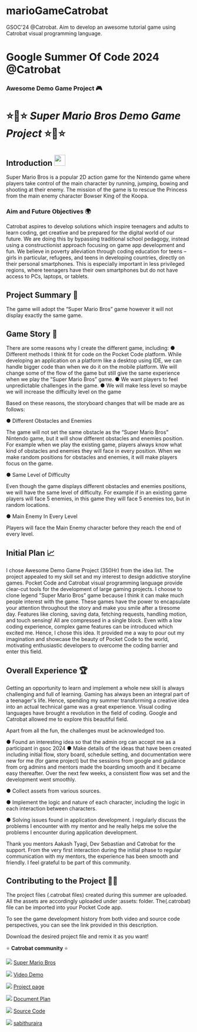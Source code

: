 # marioGameCatrobat
GSOC'24 @Catrobat. Aim to develop an awesome tutorial game using Catrobat visual programming language.

# Google Summer Of Code 2024 @Catrobat
### Awesome Demo Game Project 🎮 

# ⭐🌟⭐ _Super Mario Bros Demo Game Project_ ⭐🌟⭐



## Introduction <img src="https://raw.githubusercontent.com/MartinHeinz/MartinHeinz/master/wave.gif" width="30px">
Super Mario Bros is a popular 2D action game for the Nintendo game where players take control of the main character by running, jumping, bowing and shooting at their enemy. The mission of the game is to rescue the Princess from the main enemy character Bowser King of the Koopa. 

### Aim and Future Objectives 🌍
Catrobat aspires to develop solutions which inspire teenagers and adults to learn coding, get creative and be prepared for the digital world of our future. We are doing this by bypassing traditional school pedagogy, instead using a constructionist approach focusing on game app development and fun. We believe in poverty alleviation through coding education for teens – girls in particular, refugees, and teens in developing countries, directly on their personal smartphones. This is especially important in less privileged regions, where teenagers have their own smartphones but do not have access to PCs, laptops, or tablets.

## Project Summary 🔮
The game will adopt the “Super Mario Bros” game however it will not display exactly the same game.

## Game Story 💞
There are some reasons why I create the different game, including:
● Different methods I think fit for code on the Pocket Code platform. While developing an application on a platform like a desktop using IDE, we can handle bigger code than when we do it on the mobile platform. We will change some of the flow of the game but still give the same experience when we play the “Super Mario Bros” game.
● We want players to feel unpredictable challenges in the game.
● We will make less level so maybe we will increase the difficulty level on the game

Based on these reasons, the storyboard changes that will be made are as follows:

● Different Obstacles and Enemies

The game will not set the same obstacle as the “Super Mario Bros” Nintendo game, but it will show different obstacles and enemies position. For example when we play the existing game, players always know what kind of obstacles and enemies they will face in every position. When we make random positions for obstacles and enemies, it will make players focus on the game.


● Same Level of Difficulty

Even though the game displays different obstacles and enemies positions, we will have the same level of difficulty. For example if in an existing game players will face 5 enemies, in this game they will face 5 enemies too, but in random locations.

● Main Enemy In Every Level

Players will face the Main Enemy character before they reach the end of every level.


## Initial Plan 📈
I chose Awesome Demo Game Project (350Hr) from the idea list. The project appealed to my skill set and my interest to design addictive storyline games. Pocket Code and Catrobat visual programming language provide clear-cut tools for the development of large gaming projects. I choose to clone legend "Super Mario Bros" game because I think it can make much people interest with the game. These games have the power to encapsulate your attention throughout the story and make you smile after a tiresome day. Features like cloning, saving data, fetching requests, handling motion, and touch sensing! All are compressed in a single block. Even with a low coding experience, complex game features can be introduced which excited me. Hence, I chose this idea. It provided me a way to pour out my imagination and showcase the beauty of Pocket Code to the world, motivating enthusiastic developers to overcome the coding barrier and enter this field.

## Overall Experience 🏆
Getting an opportunity to learn and implement a whole new skill is always challenging and full of learning. Gaming has always been an integral part of a teenager's life. Hence, spending my summer transforming a creative idea into an actual technical game was a great experience. 
Visual coding languages have brought a revolution in the field of coding. Google and Catrobat allowed me to explore this beautiful field. 

Apart from all the fun, the challenges must be acknowledged too. 

● Found an interesting idea so that the admin org can accept me as a participant in gsoc 2024
● Make details of the ideas that have been created including initial flow, story board, schedule setting, and documentation were new for me (for game project) but the sessions from google and guidance from org admins and mentors made the boarding smooth and it became easy thereafter. Over the next few weeks, a consistent flow was set and the development went smoothly.

● Collect assets from various sources.

● Implement the logic and nature of each character, including the logic in each interaction between characters.

● Solving issues found in application development. I regularly discuss the problems I encounter with my mentor and he really helps me solve the problems I encounter during application development.

Thank you mentors Aakash Tyagi, Dev Sebastian and Catrobat for the support. From the very first interaction during the initial phase to regular communication with my mentors, the experience has been smooth and friendly. I feel grateful to be part of this community.


## Contributing to the Project 🤳🏻
The project files (.catrobat files) created during this summer are uploaded. All the assets are accordingly uploaded under :assets: folder. 
The(.catrobat) file can be imported into your Pocket Code app.

To see the game development history from both video and source code perspectives, you can see the link provided in this description.

Download the desired project file and remix it as you want!

⭐ **Catrobat community** ⭐

![](https://img.shields.io/badge/-Game-green) [Super Mario Bros](https://share.catrob.at/app/project/a500c94d-eaf6-48a0-945f-22304cead5b7)


![](https://img.shields.io/badge/-Video%20Demo-cyan) [Video Demo](https://drive.google.com/file/d/1rD_rLND2ibNvnSN8pb-7H3BudeeL920g/view?usp=drivesdk)


![](https://img.shields.io/badge/-Project%20Page-purple) [Project page](https://summerofcode.withgoogle.com/programs/2024/projects/stGRYSyd)


![](https://img.shields.io/badge/-Document%20Plan-red) [Document Plan](https://docs.google.com/document/d/1Ed2yRvKh4cpIye-GOWNVKcanlIRPxshFMw24KbGmkNo/edit?usp=sharing)

![](https://img.shields.io/badge/-Source%20Code-black) [Source Code](https://drive.google.com/drive/folders/1HQ1kfz2jnSTxMK0bQ8HD-1SI1ApuvquE?usp=drive_link)

![](https://img.shields.io/badge/-MORE%20CONTENT-blue) [sabithuraira](https://share.catrob.at/app/user/f9cf4e41-d0d2-47e4-b50e-4fd2c7f0ba5c)

